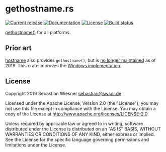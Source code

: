 # gethostname.rs

[![Current release](https://img.shields.io/crates/v/gethostname.svg)][crates]
[![Documentation](https://docs.rs/gethostname/badge.svg)][docs]
[![License](https://img.shields.io/github/license/lunaryorn/gethostname.rs.svg)][license]
[![Build status](https://img.shields.io/travis/com/lunaryorn/gethostname.rs/master.svg)][travis]

[gethostname()][ghn] for all platforms.

[crates]: https://crates.io/crates/gethostname
[docs]: https://docs.rs/gethostname
[license]: https://github.com/lunaryorn/gethostname.rs/blob/master/LICENSE
[travis]: https://travis-ci.com/lunaryorn/gethostname.rs
[ghn]: http://pubs.opengroup.org/onlinepubs/9699919799/functions/gethostname.html

## Prior art

[hostname] also provides `gethostname()`, but is [no longer maintained][1] as of
2019.  This crate improves the [Windows implementation][2].

[hostname]: https://github.com/fengcen/hostname
[1]: https://github.com/fengcen/hostname/pull/4#issuecomment-455735989
[2]: https://github.com/fengcen/hostname/pull/4#issuecomment-433722692

## License

Copyright 2019 Sebastian Wiesner <sebastian@swsnr.de>

Licensed under the Apache License, Version 2.0 (the "License"); you may not use
this file except in compliance with the License. You may obtain a copy of the
License at <http://www.apache.org/licenses/LICENSE-2.0>.

Unless required by applicable law or agreed to in writing, software distributed
under the License is distributed on an "AS IS" BASIS, WITHOUT WARRANTIES OR
CONDITIONS OF ANY KIND, either express or implied. See the License for the
specific language governing permissions and limitations under the License.
